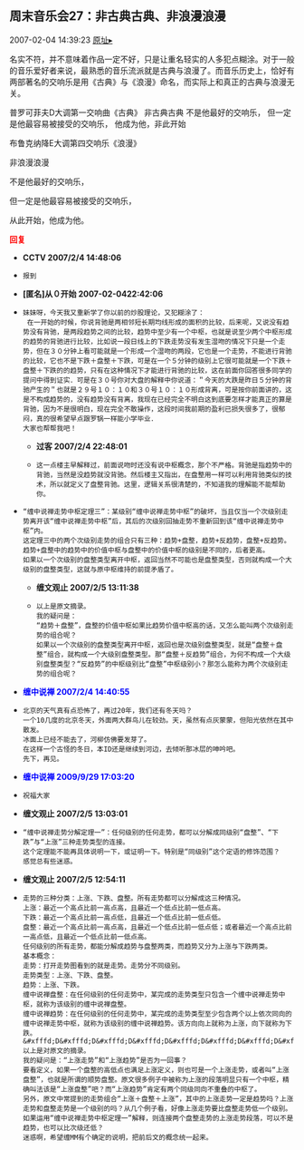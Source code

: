 ## 周末音乐会27：非古典古典、非浪漫浪漫
2007-02-04 14:39:23
[原址▸](http://www.fxgan.com/chan_time/2007_01_06/466.htm)



 


  名实不符，并不意味着作品一定不好，只是让重名轻实的人多犯点糊涂。对于一般的音乐爱好者来说，最熟悉的音乐流派就是古典与浪漫了。而音乐历史上，恰好有两部著名的交响乐是用《古典》与《浪漫》命名，而实际上和真正的古典与浪漫无关。


 


 

普罗可菲夫D大调第一交响曲《古典》
非古典古典
不是他最好的交响乐，
但一定是他最容易被接受的交响乐，
他成为他，非此开始

 布鲁克纳降E大调第四交响乐《浪漫》


 


 非浪漫浪漫


 


 不是他最好的交响乐，


 


 但一定是他最容易被接受的交响乐，


 


 从此开始，他成为他。


 


 





<font color='red'>**回复**</font>


- **CCTV 2007/2/4 14:48:06**
- ```
  报到
  ```
- **[匿名]从０开始 2007-02-0422:42:06**
- ```
  妹妹呀，今天我又重新学了你以前的炒股理论，又犯糊涂了：
   在一开始的时候，你说背驰是两相邻短长期均线形成的面积的比较，后来呢，又说没有趋势没有背驰，是两段趋势之间的比较，趋势中至少有一个中枢，也就是说至少两个中枢形成的趋势的背驰进行比较，比如说一段日线上的下跌走势没有发生湿吻的情况下只是一个走势，但在３０分钟上看可能就是一个形成一个湿吻的两段，它也是一个走势，不能进行背驰的比较，它也不是下跌＋盘整＋下跌，可是在一个５分钟的级别上它很可能就是一个下跌＋盘整＋下跌的的趋势，只有在这种情况下才能进行背驰的比较，这在前面你回答很多同学的提问中得到证实．可是在３０号你对大盘的解释中你说道：＂今天的大跌是昨日５分钟的背驰产生的＂也就是２９号１０：１０和３０号１０：１０形成背离，可是按你前面讲的，这是不构成趋势的，没有趋势没有背离，我现在已经完全不明白这到底要怎样才能真正的算是背驰，因为不是很明白，现在完全不敢操作，这段时间我前期的盈利已损失很多了，很郁闷，真的很希望早点跟罗锅一样能小学毕业．
  大家也帮帮我吧！
  ```
   - **过客 2007/2/4 22:48:01**
   - ```
     这一点楼主早解释过，前面说吻时还没有说中枢概念，那个不严格。背驰是指趋势中的背驰，当然是没趋势就没背驰。然后楼主又指出，在盘整用一样可以利用背驰类似的技术，所以就定义了盘整背驰。这里，逻辑关系很清楚的，不知道我的理解能不能帮助你。
     ```
- ```
  “缠中说禅走势中枢定理三”：某级别“缠中说禅走势中枢”的破坏，当且仅当一个次级别走势离开该“缠中说禅走势中枢”后，其后的次级别回抽走势不重新回到该“缠中说禅走势中枢”内。
  这定理三中的两个次级别走势的组合只有三种：趋势+盘整，趋势+反趋势，盘整+反趋势。
  趋势+盘整中的趋势中的价值中枢与盘整中的价值中枢的级别是不同的，后者更高。
  如果以一个次级别的盘整类型离开中枢，返回当然不可能也是盘整类型，否则就构成一个大级别的盘整类型，这就与原中枢维持的前提矛盾了。
  ```
   - **缠文观止 2007/2/5 13:11:38**
   - ```
     以上是原文摘录。
     我的疑问是：
     “趋势＋盘整”，盘整的价值中枢如果比趋势价值中枢高的话，又怎么能叫两个次级别走势的组合呢？
     如果以一个次级别的盘整类型离开中枢，返回也是次级别盘整类型，就是“盘整＋盘整”组合，就构成一个大级别盘整类型。那“盘整＋反趋势”组合，为何不构成一个大级别盘整类型？“反趋势”的中枢级别比“盘整”中枢级别小？那怎么能称为两个次级别走势的组合呢？
     ```
- <font color='blue'>**缠中说禅 2007/2/4 14:40:55**</font>
- ```
  北京的天气真有点恐怖了，再过20年，我们还有冬天吗？
  一个10几度的北京冬天，外面两大群鸟儿在较劲。天，虽然有点灰蒙蒙，但阳光依然在其中散发。
  冰面上已经不能去了，河柳仿佛要发芽了。
  在这样一个古怪的冬日，本ID还是继续到河边，去倾听那冰层的呻吟吧。
  先下，再见。
  ```
- <font color='blue'>**缠中说禅 2009/9/29 17:03:20**</font>
- ```
  祝福大家
  ```
- **缠文观止 2007/2/5 13:03:01**
- ```
  “缠中说禅走势分解定理一”：任何级别的任何走势，都可以分解成同级别“盘整”、“下跌”与“上涨”三种走势类型的连接。
  这个定理能不能再具体说明一下，或证明一下。特别是“同级别”这个定语的修饰范围？
  感觉总有些迷惑。
  ```
- **缠文观止 2007/2/5 12:54:11**
- ```
  走势的三种分类：上涨、下跌、盘整。所有走势都可以分解成这三种情况。
  上涨：最近一个高点比前一高点高，且最近一个低点比前一低点高。
  下跌：最近一个高点比前一高点低，且最近一个低点比前一低点低。
  盘整：最近一个高点比前一高点高，且最近一个低点比前一低点低；或者最近一个高点比前一高点低，且最近一个低点比前一低点高。
  任何级别的所有走势，都能分解成趋势与盘整两类，而趋势又分为上涨与下跌两类。
  基本概念：
  走势：打开走势图看到的就是走势。走势分不同级别。
  走势类型：上涨、下跌、盘整。
  趋势：上涨、下跌。
  缠中说禅盘整：在任何级别的任何走势中，某完成的走势类型只包含一个缠中说禅走势中枢，就称为该级别的缠中说禅盘整。
  缠中说禅趋势：在任何级别的任何走势中，某完成的走势类型至少包含两个以上依次同向的缠中说禅走势中枢，就称为该级别的缠中说禅趋势。该方向向上就称为上涨，向下就称为下跌。
  &#xfffd;D&#xfffd;D&#xfffd;D&#xfffd;D&#xfffd;D&#xfffd;D&#xfffd;D&#xfffd;D&#xfffd;D&#xfffd;D&#xfffd;D&#xfffd;D&#xfffd;D&#xfffd;D&#xfffd;D&#xfffd;D&#xfffd;D&#xfffd;D
  以上是对原文的摘录。
  我的疑问是：“上涨走势”和“上涨趋势”是否为一回事？
  要看定义，如果一个盘整的高低点也满足上涨定义，则也可是一个上涨走势，或者叫“上涨盘整”，也就是所谓的顺势盘整。原文很多例子中被称为上涨的段落明显只有一个中枢，精确叫法该是“上涨盘整”吧？而“上涨趋势”肯定有两个同级同向不重叠的中枢了。
  另外，原文中常提到的走势组合“上涨＋盘整＋上涨”，其中的上涨走势一定是趋势吗？上涨走势和盘整走势是一个级别的吗？从几个例子看，好像上涨走势要比盘整走势低一个级别。如果运用“缠中说禅走势中枢定理一”解释，则连接两个盘整走势的上涨走势段落，可以不是趋势，也可以比次级还低？
  迷惑啊，希望缠MM有个确定的说明，把前后文的概念统一起来。
  ```
